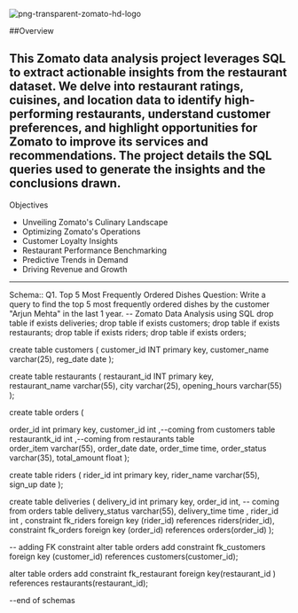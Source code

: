 ![png-transparent-zomato-hd-logo](https://github.com/user-attachments/assets/1a254d46-03c8-4f5f-a4d4-c74095c79b8e)

##Overview

This Zomato data analysis project leverages SQL to extract actionable insights from the restaurant dataset. We delve into restaurant ratings, cuisines, and location data to identify high-performing restaurants, understand customer preferences, and highlight opportunities for Zomato to improve its services and recommendations. The project details the SQL queries used to generate the insights and the conclusions drawn.
--------------------------------------------------------------------------------------------------------------------------------------------------------------------------------------

Objectives
* Unveiling Zomato's Culinary Landscape
* Optimizing Zomato's Operations
* Customer Loyalty Insights
* Restaurant Performance Benchmarking
* Predictive Trends in Demand
* Driving Revenue and Growth
---------------------------------------------------------------------------------------------------------------------------

Schema::
Q1. Top 5 Most Frequently Ordered Dishes
Question:
Write a query to find the top 5 most frequently ordered dishes by the customer "Arjun Mehta" in
the last 1 year.
-- Zomato Data Analysis using SQL
drop table if exists deliveries;
drop table if exists customers;
drop table if exists restaurants;
drop table if exists riders;
drop table if exists orders;



create table customers
(
    customer_id INT primary key,
    customer_name varchar(25),
    reg_date date
);

create table restaurants
(
   restaurant_id INT primary key,	
   restaurant_name	varchar(55),
   city	varchar(25),
   opening_hours varchar(55)
);

create table orders
(

   order_id	int primary key,
   customer_id	int ,--coming from customers table 
   restaurantk_id int ,--coming from restaurants table	
   order_item	varchar(55),
   order_date	date,
   order_time	time,
   order_status	varchar(35),
   total_amount float
);

create table riders
(
    rider_id int primary key,
	rider_name varchar(55),
	sign_up  date
);

create table deliveries
(
     delivery_id int primary key,
	 order_id int, -- coming from orders table
	 delivery_status varchar(55),
	 delivery_time time ,
	 rider_id int ,
	 constraint fk_riders foreign key (rider_id) references riders(rider_id),
	 constraint fk_orders foreign key (order_id) references orders(order_id)
);

-- adding FK constraint
alter table orders
add constraint fk_customers
foreign key (customer_id)
references customers(customer_id);

alter table orders
add constraint fk_restaurant
foreign key(restaurant_id )
references restaurants(restaurant_id);

--end of schemas

